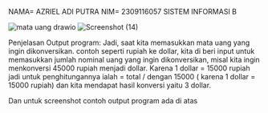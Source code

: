 NAMA= AZRIEL ADI PUTRA
NIM= 2309116057
SISTEM INFORMASI B

![mata uang drawio](https://github.com/Azrieladiputra/readme.md/assets/144753236/69a07391-32bc-411f-a69a-6ca9554bba1c)
![Screenshot (14)](https://github.com/Azrieladiputra/readme.md/assets/144753236/cefd3a4c-c02d-4719-ac44-54eaddf89c9f)

Penjelasan Output program:
Jadi, saat kita memasukkan mata uang yang ingin dikonversikan. contoh seperti rupiah ke dollar, kita di beri input untuk memasukkan jumlah nominal uang yang ingin dikonversikan, misal kita ingin menkonversi 45000 rupiah menjadi dollar. Karena 1 dollar = 15000 rupiah jadi untuk penghitungannya ialah = total / dengan 15000 ( karena 1 dollar = 15000 rupiah) dan kita mendapat hasil konversi yaitu 3 dollar.


Dan untuk screenshot contoh output program ada di atas







 


   


    
    


   


    
    
